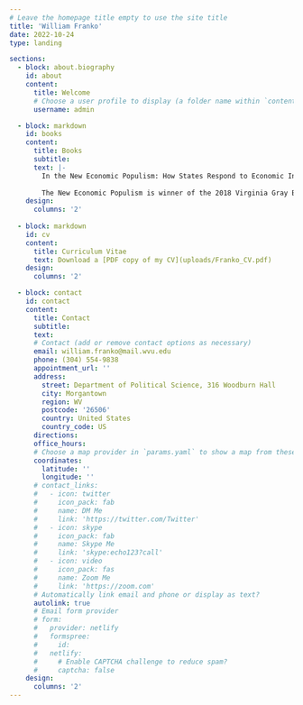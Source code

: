 ```yaml
---
# Leave the homepage title empty to use the site title
title: 'William Franko'
date: 2022-10-24
type: landing

sections:
  - block: about.biography
    id: about
    content:
      title: Welcome
      # Choose a user profile to display (a folder name within `content/authors/`)
      username: admin

  - block: markdown
    id: books
    content:
      title: Books
      subtitle:
      text: |-
        In the New Economic Populism: How States Respond to Economic Inequality (Oxford | Amazon), we argue that the U.S. government’s failure to address rising income inequality should not be very surprising since federal inaction in the face of emerging economic problems is the norm in American history. The states led the fight against new economic problems during the Progressive Era and Great Depression, and it is likely that we will once again have to rely on the states to address today’s massive gap between the rich and the poor. We show that the public is cognizant of rising inequality and that this growing awareness is associated with more egalitarian political and policy changes. In contrast to the prevailing pessimism regarding income inequality, we suggest that if history is a guide these incipient state actions to reduce inequality are likely to spread to other states and even the federal government in the coming decades. 
        
        The New Economic Populism is winner of the 2018 Virginia Gray Best Book Award. This award is given by the American Political Science Association State Politics and Policy Section to the best political science book published on the subject of U.S. state politics or policy in the preceding three calendar years.
    design:
      columns: '2'
  
  - block: markdown
    id: cv
    content:
      title: Curriculum Vitae
      text: Download a [PDF copy of my CV](uploads/Franko_CV.pdf)
    design:
      columns: '2'

  - block: contact
    id: contact
    content:
      title: Contact
      subtitle:
      text:
      # Contact (add or remove contact options as necessary)
      email: william.franko@mail.wvu.edu
      phone: (304) 554-9838
      appointment_url: ''
      address:
        street: Department of Political Science, 316 Woodburn Hall 
        city: Morgantown
        region: WV
        postcode: '26506'
        country: United States
        country_code: US
      directions: 
      office_hours:
      # Choose a map provider in `params.yaml` to show a map from these coordinates
      coordinates:
        latitude: ''
        longitude: ''  
      # contact_links:
      #   - icon: twitter
      #     icon_pack: fab
      #     name: DM Me
      #     link: 'https://twitter.com/Twitter'
      #   - icon: skype
      #     icon_pack: fab
      #     name: Skype Me
      #     link: 'skype:echo123?call'
      #   - icon: video
      #     icon_pack: fas
      #     name: Zoom Me
      #     link: 'https://zoom.com'
      # Automatically link email and phone or display as text?
      autolink: true
      # Email form provider
      # form:
      #   provider: netlify
      #   formspree:
      #     id:
      #   netlify:
      #     # Enable CAPTCHA challenge to reduce spam?
      #     captcha: false
    design:
      columns: '2'
---
```


